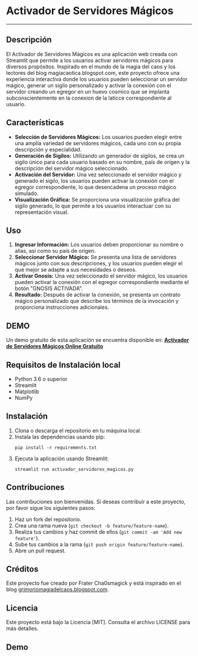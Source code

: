 # Activador de Servidores Mágicos

---

## Descripción
El Activador de Servidores Mágicos es una aplicación web creada con Streamlit que permite a los usuarios activar servidores mágicos para diversos propósitos. Inspirado en el mundo de la magia del caos y los lectores del blog magiacaotica.blogspot.com, este proyecto ofrece una experiencia interactiva donde los usuarios pueden seleccionar un servidor mágico, generar un sigilo personalizado y activar la conexión con el servidor creando un egregor en un huevo cosmico que se implanta subconscientemente en la conexion de la laticce correspondiente al usuario.

## Características
- **Selección de Servidores Mágicos:** Los usuarios pueden elegir entre una amplia variedad de servidores mágicos, cada uno con su propia descripción y especialidad.
- **Generación de Sigilos:** Utilizando un generador de sigilos, se crea un sigilo único para cada usuario basado en su nombre, país de origen y la descripción del servidor mágico seleccionado.
- **Activación del Servidor:** Una vez seleccionado el servidor mágico y generado el sigilo, los usuarios pueden activar la conexión con el egregor correspondiente, lo que desencadena un proceso mágico simulado.
- **Visualización Gráfica:** Se proporciona una visualización gráfica del sigilo generado, lo que permite a los usuarios interactuar con su representación visual.

## Uso
1. **Ingresar Información:** Los usuarios deben proporcionar su nombre o alias, así como su país de origen.
2. **Seleccionar Servidor Mágico:** Se presenta una lista de servidores mágicos junto con sus descripciones, y los usuarios pueden elegir el que mejor se adapte a sus necesidades o deseos.
3. **Activar Gnosis:** Una vez seleccionado el servidor mágico, los usuarios pueden activar la conexión con el egregor correspondiente mediante el botón "GNOSIS ACTIVADA".
4. **Resultado:** Después de activar la conexión, se presenta un contrato mágico personalizado que describe los términos de la invocación y proporciona instrucciones adicionales.

## DEMO

Un demo gratuito de esta aplicación se encuentra disponible en: [**Activador de Servidores Mágicos Online Gratuito**](https://huggingface.co/spaces/cha0smagick/activadorservidores)

## Requisitos de Instalación local
- Python 3.6 o superior
- Streamlit
- Matplotlib
- NumPy

## Instalación
1. Clona o descarga el repositorio en tu máquina local.
2. Instala las dependencias usando pip:
    ```
    pip install -r requirements.txt
    ```
3. Ejecuta la aplicación usando Streamlit:
    ```
    streamlit run activador_servidores_magicos.py
    ```

## Contribuciones
Las contribuciones son bienvenidas. Si deseas contribuir a este proyecto, por favor sigue los siguientes pasos:
1. Haz un fork del repositorio.
2. Crea una rama nueva (`git checkout -b feature/feature-name`).
3. Realiza tus cambios y haz commit de ellos (`git commit -am 'Add new feature'`).
4. Sube tus cambios a la rama (`git push origin feature/feature-name`).
5. Abre un pull request.

## Créditos
Este proyecto fue creado por Frater Cha0smagick y está inspirado en el blog [grimoriomagiadelcaos.blogspot.com](http://grimoriomagiadelcaos.blogspot.com).

## Licencia
Este proyecto está bajo la Licencia [MIT]. Consulta el archivo LICENSE para más detalles.

## Demo
